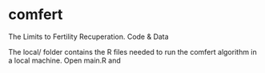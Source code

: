 # comfert
The Limits to Fertility Recuperation. Code &amp; Data

The local/ folder contains the R files needed to run the comfert algorithm in a local machine. 
Open main.R and  
